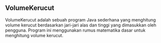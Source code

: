 ## VolumeKerucut
VolumeKerucut adalah sebuah program Java sederhana yang menghitung volume kerucut berdasarkan jari-jari alas dan tinggi yang dimasukkan oleh pengguna. Program ini menggunakan rumus matematika dasar untuk menghitung volume kerucut.


